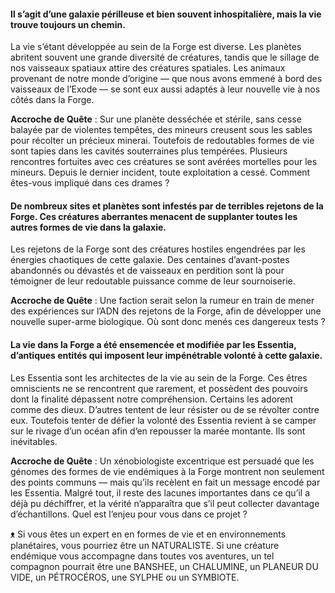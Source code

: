 #### Il s’agit d’une galaxie périlleuse et bien souvent inhospitalière, mais la vie trouve toujours un chemin.
La vie s’étant développée au sein de la Forge est diverse. Les planètes abritent souvent une grande diversité de créatures, tandis que le sillage de nos vaisseaux spatiaux attire des créatures spatiales. Les animaux provenant de notre monde d’origine — que nous avons emmené à bord des vaisseaux de l’Exode — se sont eux aussi adaptés à leur nouvelle vie à nos côtés dans la Forge.

**Accroche de Quête** : Sur une planète desséchée et stérile, sans cesse balayée par de violentes tempêtes, des mineurs creusent sous les sables pour récolter un précieux minerai. Toutefois de redoutables formes de vie sont tapies dans les cavités souterraines plus tempérées. Plusieurs rencontres fortuites avec ces créatures se sont avérées mortelles pour les mineurs. Depuis le dernier incident, toute exploitation a cessé. Comment êtes-vous impliqué dans ces drames ?

#### De nombreux sites et planètes sont infestés par de terribles rejetons de la Forge. Ces créatures aberrantes menacent de supplanter toutes les autres formes de vie dans la galaxie.
Les rejetons de la Forge sont des créatures hostiles engendrées par les énergies chaotiques de cette galaxie. Des centaines d’avant-postes abandonnés ou dévastés et de vaisseaux en perdition sont là pour témoigner de leur redoutable puissance comme de leur sournoiserie.

**Accroche de Quête** : Une faction serait selon la rumeur en train de mener des expériences sur l’ADN des rejetons de la Forge, afin de développer une nouvelle super-arme biologique. Où sont donc menés ces dangereux tests ?

#### La vie dans la Forge a été ensemencée et modifiée par les Essentia, d’antiques entités qui imposent leur impénétrable volonté à cette galaxie.
Les Essentia sont les architectes de la vie au sein de la Forge. Ces êtres omniscients ne se rencontrent que rarement, et possèdent des pouvoirs dont la finalité dépassent notre compréhension. Certains les adorent comme des dieux. D’autres tentent de leur résister ou de se révolter contre eux. Toutefois tenter de défier la volonté des Essentia revient à se camper sur le rivage d’un océan afin d’en repousser la marée montante. Ils sont inévitables.

**Accroche de Quête** : Un xénobiologiste excentrique est persuadé que les génomes des formes de vie endémiques à la Forge montrent non seulement des points communs — mais qu’ils recèlent en fait un message encodé par les Essentia. Malgré tout, il reste des lacunes importantes dans ce qu’il a déjà pu déchiffrer, et la vérité n’apparaîtra que s’il peut collecter davantage d’échantillons. Quel est l’enjeu pour vous dans ce projet ?

ᴥ Si vous êtes un expert en en formes de vie et en environnements planétaires, vous pourriez être un NATURALISTE. Si une créature endémique vous accompagne dans toutes vos aventures, un tel compagnon pourrait être une BANSHEE, un CHALUMINE, un PLANEUR DU VIDE, un PÉTROCÉROS, une SYLPHE ou un SYMBIOTE.
